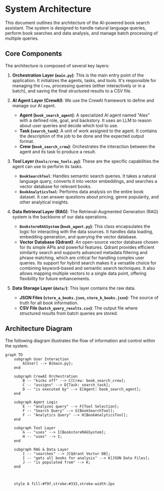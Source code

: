 # System Architecture

This document outlines the architecture of the AI-powered book search assistant. The system is designed to handle natural language queries, perform book searches and data analysis, and manage batch processing of multiple queries.

## Core Components

The architecture is composed of several key layers:

1.  **Orchestration Layer (`main.py`)**: This is the main entry point of the application. It initializes the agents, tasks, and tools. It's responsible for managing the `Crew`, processing queries (either interactively or in a batch), and saving the final structured results to a CSV file.

2.  **AI Agent Layer (CrewAI)**: We use the CrewAI framework to define and manage our AI agent.
    *   **Agent (`book_search_agent`)**: A specialized AI agent named "Alex" with a defined role, goal, and backstory. It uses an LLM to reason about user queries and decide which tool to use.
    *   **Task (`search_task`)**: A unit of work assigned to the agent. It contains the description of the job to be done and the expected output format.
    *   **Crew (`book_search_crew`)**: Orchestrates the interaction between the agent and its task to produce a result.

3.  **Tool Layer (`tools/crew_tools.py`)**: These are the specific capabilities the agent can use to perform its tasks.
    *   **`BookSearchTool`**: Handles semantic search queries. It takes a natural language query, converts it into vector embeddings, and searches a vector database for relevant books.
    *   **`BookAnalyticsTool`**: Performs data analysis on the entire book dataset. It can answer questions about pricing, genre popularity, and other analytical insights.

4.  **Data Retrieval Layer (RAG)**: The Retrieval-Augmented Generation (RAG) system is the backbone of our data operations.
    *   **`BookstoreRAGSystem` (`book_agent.py`)**: This class encapsulates the logic for interacting with the data sources. It handles data loading, embedding generation, and querying the vector database.
    *   **Vector Database (Qdrant)**: An open-source vector database chosen for its simple APIs and powerful features. Qdrant provides efficient similarity search and supports advanced metadata filtering and phrase matching, which are critical for handling complex user queries. Its support for hybrid search makes it a versatile choice for combining keyword-based and semantic search techniques. It also allows mapping multiple vectors to a single data point, offering flexibility for future enhancements.

5.  **Data Storage Layer (`data/`)**: This layer contains the raw data.
    *   **JSON Files (`store_a_books.json`, `store_b_books.json`)**: The source of truth for all book information.
    *   **CSV File (`batch_query_results.csv`)**: The output file where structured results from batch queries are stored.

## Architecture Diagram

The following diagram illustrates the flow of information and control within the system.

```mermaid
graph TD
    subgraph User Interaction
        A[User] --> B{main.py};
    end

    subgraph CrewAI Orchestration
        B -- "kicks off" --> C[Crew: book_search_crew];
        C -- "assigns" --> D[Task: search_task];
        D -- "is executed by" --> E[Agent: book_search_agent];
    end

    subgraph Agent Logic
        E -- "analyzes query" --> F{Tool Selection};
        F -- "Search Query" --> G[BookSearchTool];
        F -- "Analytics Query" --> H[BookAnalyticsTool];
    end

    subgraph Tool Layer
        G -- "uses" --> I[BookstoreRAGSystem];
        H -- "uses" --> I;
    end

    subgraph RAG & Data Layer
        I -- "searches" --> J[Qdrant Vector DB];
        I -- "gets all books for analysis" --> K[JSON Data Files];
        J -- "is populated from" --> K;
    end



    style A fill:#f9f,stroke:#333,stroke-width:2px
```
